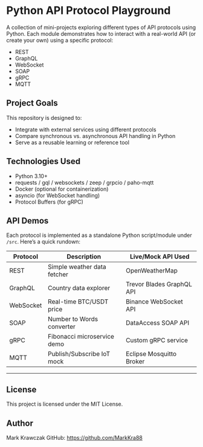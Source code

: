 Python API Protocol Playground
=============================

A collection of mini-projects exploring different types of API protocols using Python. Each module demonstrates how to interact with a real-world API (or create your own) using a specific protocol:

- REST
- GraphQL
- WebSocket
- SOAP
- gRPC
- MQTT

Project Goals
-------------
This repository is designed to:
- Integrate with external services using different protocols
- Compare synchronous vs. asynchronous API handling in Python
- Serve as a reusable learning or reference tool

Technologies Used
-----------------
- Python 3.10+
- requests / gql / websockets / zeep / grpcio / paho-mqtt
- Docker (optional for containerization)
- asyncio (for WebSocket handling)
- Protocol Buffers (for gRPC)

API Demos
---------
Each protocol is implemented as a standalone Python script/module under `/src`. Here’s a quick rundown:

Protocol   | Description                 | Live/Mock API Used
---------- | --------------------------- | ---------------------
REST       | Simple weather data fetcher | OpenWeatherMap
GraphQL    | Country data explorer       | Trevor Blades GraphQL API
WebSocket  | Real-time BTC/USDT price    | Binance WebSocket API
SOAP       | Number to Words converter   | DataAccess SOAP API
gRPC       | Fibonacci microservice demo | Custom gRPC service
MQTT       | Publish/Subscribe IoT mock  | Eclipse Mosquitto Broker





------
## License
This project is licensed under the MIT License.

Author
------
Mark Krawczak
GitHub: https://github.com/MarkKra88


